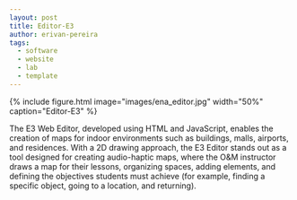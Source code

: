 ```yaml
---
layout: post
title: Editor-E3
author: erivan-pereira
tags:
  - software
  - website
  - lab
  - template
---
```


{%
  include figure.html
  image="images/ena_editor.jpg"
  width="50%"
  caption="Editor-E3"
%}

The E3 Web Editor, developed using HTML and JavaScript, enables the creation of maps for indoor environments such as buildings, malls, airports, and residences. With a 2D drawing approach, the E3 Editor stands out as a tool designed for creating audio-haptic maps, where the O&M instructor draws a map for their lessons, organizing spaces, adding elements, and defining the objectives students must achieve (for example, finding a specific object, going to a location, and returning).